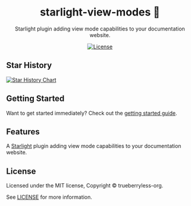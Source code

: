 <div align="center">
  <h1>starlight-view-modes 🧘</h1>
  <p>Starlight plugin adding view mode capabilities to your documentation website.</p>
</div>

<div align="center">
  <a href="https://github.com/trueberryless/starlight-view-modes/blob/main/LICENSE">
    <img alt="License" src="https://badgen.net/github/license/trueberryless/starlight-view-modes" />
  </a>
  <br />
</div>

## Star History

<a href="https://star-history.com/#trueberryless
/starlight-view-modes&Date">
 <picture>
   <source media="(prefers-color-scheme: dark)" srcset="https://api.star-history.com/svg?repos=trueberryless/starlight-view-modes&type=Date&theme=dark" />
   <source media="(prefers-color-scheme: light)" srcset="https://api.star-history.com/svg?repos=trueberryless/starlight-view-modes&type=Date" />
   <img alt="Star History Chart" src="https://api.star-history.com/svg?repos=trueberryless/starlight-view-modes&type=Date" />
 </picture>
</a>

## Getting Started

Want to get started immediately? Check out the [getting started guide](https://starlight-view-modes.trueberryless.org/getting-started/).

## Features

A [Starlight](https://starlight.astro.build) plugin adding view mode capabilities to your documentation website.

## License

Licensed under the MIT license, Copyright © trueberryless-org.

See [LICENSE](/LICENSE) for more information.
